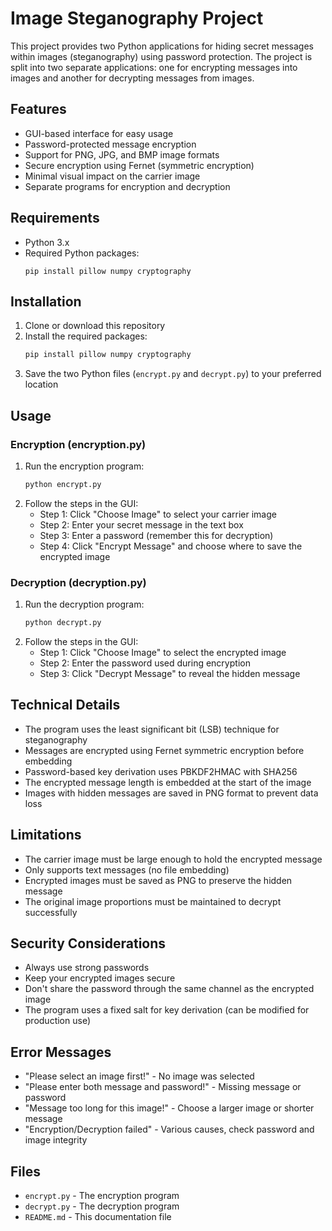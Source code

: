 # Image Steganography Project

This project provides two Python applications for hiding secret messages within images (steganography) using password protection. The project is split into two separate applications: one for encrypting messages into images and another for decrypting messages from images.

## Features

- GUI-based interface for easy usage
- Password-protected message encryption
- Support for PNG, JPG, and BMP image formats
- Secure encryption using Fernet (symmetric encryption)
- Minimal visual impact on the carrier image
- Separate programs for encryption and decryption

## Requirements

- Python 3.x
- Required Python packages:
  ```
  pip install pillow numpy cryptography
  ```

## Installation

1. Clone or download this repository
2. Install the required packages:
   ```bash
   pip install pillow numpy cryptography
   ```
3. Save the two Python files (`encrypt.py` and `decrypt.py`) to your preferred location

## Usage

### Encryption (encryption.py)

1. Run the encryption program:
   ```bash
   python encrypt.py
   ```
2. Follow the steps in the GUI:
   - Step 1: Click "Choose Image" to select your carrier image
   - Step 2: Enter your secret message in the text box
   - Step 3: Enter a password (remember this for decryption)
   - Step 4: Click "Encrypt Message" and choose where to save the encrypted image

### Decryption (decryption.py)

1. Run the decryption program:
   ```bash
   python decrypt.py
   ```
2. Follow the steps in the GUI:
   - Step 1: Click "Choose Image" to select the encrypted image
   - Step 2: Enter the password used during encryption
   - Step 3: Click "Decrypt Message" to reveal the hidden message

## Technical Details

- The program uses the least significant bit (LSB) technique for steganography
- Messages are encrypted using Fernet symmetric encryption before embedding
- Password-based key derivation uses PBKDF2HMAC with SHA256
- The encrypted message length is embedded at the start of the image
- Images with hidden messages are saved in PNG format to prevent data loss

## Limitations

- The carrier image must be large enough to hold the encrypted message
- Only supports text messages (no file embedding)
- Encrypted images must be saved as PNG to preserve the hidden message
- The original image proportions must be maintained to decrypt successfully

## Security Considerations

- Always use strong passwords
- Keep your encrypted images secure
- Don't share the password through the same channel as the encrypted image
- The program uses a fixed salt for key derivation (can be modified for production use)

## Error Messages

- "Please select an image first!" - No image was selected
- "Please enter both message and password!" - Missing message or password
- "Message too long for this image!" - Choose a larger image or shorter message
- "Encryption/Decryption failed" - Various causes, check password and image integrity

## Files

- `encrypt.py` - The encryption program
- `decrypt.py` - The decryption program
- `README.md` - This documentation file


